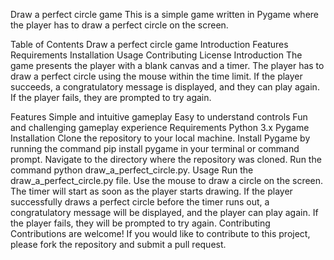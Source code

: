 Draw a perfect circle game
This is a simple game written in Pygame where the player has to draw a perfect circle on the screen.

Table of Contents
Draw a perfect circle game
Introduction
Features
Requirements
Installation
Usage
Contributing
License
Introduction
The game presents the player with a blank canvas and a timer. The player has to draw a perfect circle using the mouse within the time limit. If the player succeeds, a congratulatory message is displayed, and they can play again. If the player fails, they are prompted to try again.

Features
Simple and intuitive gameplay
Easy to understand controls
Fun and challenging gameplay experience
Requirements
Python 3.x
Pygame
Installation
Clone the repository to your local machine.
Install Pygame by running the command pip install pygame in your terminal or command prompt.
Navigate to the directory where the repository was cloned.
Run the command python draw_a_perfect_circle.py.
Usage
Run the draw_a_perfect_circle.py file.
Use the mouse to draw a circle on the screen.
The timer will start as soon as the player starts drawing.
If the player successfully draws a perfect circle before the timer runs out, a congratulatory message will be displayed, and the player can play again.
If the player fails, they will be prompted to try again.
Contributing
Contributions are welcome! If you would like to contribute to this project, please fork the repository and submit a pull request.
